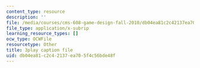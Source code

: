 ```yaml
---
content_type: resource
description: ''
file: /media/courses/cms-608-game-design-fall-2010/db04ea81c2c42137ea705f4c56bde48f_68569.srt
file_type: application/x-subrip
learning_resource_types: []
ocw_type: OCWFile
resourcetype: Other
title: 3play caption file
uid: db04ea81-c2c4-2137-ea70-5f4c56bde48f
---
```

